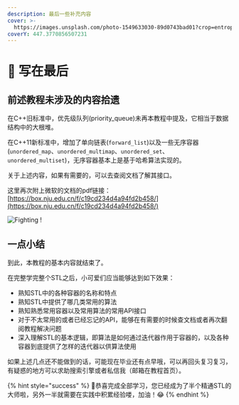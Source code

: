 ```yaml
---
description: 最后一些补充内容
cover: >-
  https://images.unsplash.com/photo-1549633030-89d0743bad01?crop=entropy&cs=srgb&fm=jpg&ixid=MnwxOTcwMjR8MHwxfHNlYXJjaHw5fHxieWV8ZW58MHx8fHwxNjQ0NTM5NDAw&ixlib=rb-1.2.1&q=85
coverY: 447.3770856507231
---
```


# 🧪 写在最后

## 前述教程未涉及的内容拾遗

在C++旧标准中，优先级队列(priority\_queue)未再本教程中提及，它相当于数据结构中的大根堆。

在C++11新标准中，增加了单向链表(`forward_list`)以及一些无序容器(`unordered_map`、`unordered_multimap`、`unordered_set`、`unordered_multiset`)，无序容器基本上是基于哈希算法实现的。

关于上述内容，如果有需要的，可以去查阅文档了解其接口。

这里再次附上微软的文档的pdf链接：[https://box.nju.edu.cn/f/c19cd234d4a94fd2b458/](https://box.nju.edu.cn/f/c19cd234d4a94fd2b458/)

![Fighting !](https://images.unsplash.com/photo-1625662171040-8d196a082232?crop=entropy\&cs=srgb\&fm=jpg\&ixid=MnwxOTcwMjR8MHwxfHNlYXJjaHw0fHxmaWdodGluZ3xlbnwwfHx8fDE2NDQ1Mzk0NDc\&ixlib=rb-1.2.1\&q=85)

## 一点小结

到此，本教程的基本内容就结束了。

在完整学完整个STL之后，小可爱们应当能够达到如下效果：

* 熟知STL中的各种容器的名称和特点
* 熟知STL中提供了哪几类常用的算法
* 熟知熟悉常用容器以及常用算法的常用API接口
* 对于不太常用的或者已经忘记的API，能够在有需要的时候查文档或者再次翻阅教程解决问题
* 深入理解STL的基本逻辑，即算法是如何通过迭代器作用于容器的，以及各种容器到底提供了怎样的迭代器以供算法使用

如果上述几点还不能做到的话，可能现在毕业还有点早哦，可以再回头复习复习，有疑惑的地方可以求助搜索引擎或者私信我（邮箱在教程首页）。

{% hint style="success" %}
:tada:恭喜完成全部学习，您已经成为了半个精通STL的大师啦，另外一半就需要在实践中积累经验喽，加油！:joy:
{% endhint %}
